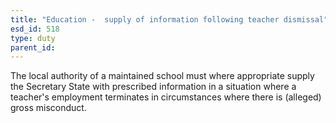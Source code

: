 ```yaml
---
title: "Education -  supply of information following teacher dismissal"
esd_id: 518
type: duty
parent_id:  
---
```


The local authority of a maintained school must where appropriate supply the Secretary State with prescribed information in a situation where a teacher's employment terminates in circumstances where there is (alleged) gross misconduct.


